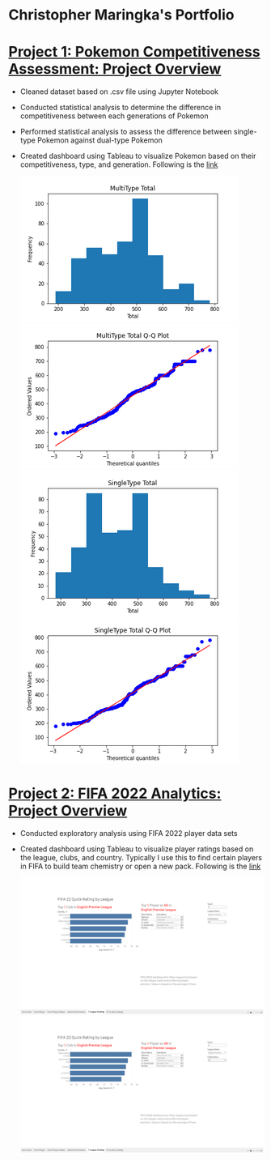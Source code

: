 # Christopher Maringka's Portfolio

# [Project 1: Pokemon Competitiveness Assessment: Project Overview](https://github.com/ChrisMaringka/Pokemon-Gen-1to8)
* Cleaned dataset based on .csv file using Jupyter Notebook
* Conducted statistical analysis to determine the difference in competitiveness between each generations of Pokemon
* Performed statistical analysis to assess the difference between single-type Pokemon against dual-type Pokemon
* Created dashboard using Tableau to visualize Pokemon based on their competitiveness, type, and generation. Following is the [link](https://public.tableau.com/app/profile/christopher7474/viz/PokemonStatComparison_16434165078030/Dashboard1)

	![](https://github.com/ChrisMaringka/Christopher-Maringka-s-Portfolio/blob/main/images/Poke-MultiType%20Total%20Hist.png)
  ![](https://github.com/ChrisMaringka/Christopher-Maringka-s-Portfolio/blob/main/images/Poke-MultiType_qqplot.png)
	![](https://github.com/ChrisMaringka/Christopher-Maringka-s-Portfolio/blob/main/images/Poke-SingleType%20Total%20Hist.png)
  ![](https://github.com/ChrisMaringka/Christopher-Maringka-s-Portfolio/blob/main/images/Poke-SingleType_qqplot.png)
    
# [Project 2: FIFA 2022 Analytics: Project Overview](https://github.com/ChrisMaringka/FIFA-2022)
* Conducted exploratory analysis using FIFA 2022 player data sets
* Created dashboard using Tableau to visualize player ratings based on the league, clubs, and country. Typically I use this to find certain players in FIFA to build team chemistry or open a new pack. Following is the [link](https://public.tableau.com/app/profile/christopher7474/viz/FIFA22ClubPlayerRating/LeagueGrading)

	![](https://github.com/ChrisMaringka/FIFA-2022/blob/d5d1b0213aa058b97d4124d3683f433c88a9e80c/chart/League.png)
  ![](https://github.com/ChrisMaringka/FIFA-2022/blob/d5d1b0213aa058b97d4124d3683f433c88a9e80c/chart/League.png)
